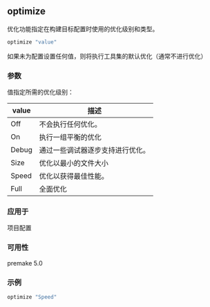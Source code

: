 ## optimize

优化功能指定在构建目标配置时使用的优化级别和类型。

```lua
optimize "value"
```

如果未为配置设置任何值，则将执行工具集的默认优化（通常不进行优化）

### 参数

值指定所需的优化级别：

| value | 描述                             |
| ----- | -------------------------------- |
| Off   | 不会执行任何优化。               |
| On    | 执行一组平衡的优化               |
| Debug | 通过一些调试器逐步支持进行优化。 |
| Size  | 优化以最小的文件大小             |
| Speed | 优化以获得最佳性能。             |
| Full  | 全面优化                         |

### 应用于

项目配置

### 可用性

premake 5.0 

### 示例

```lua
optimize "Speed"
```

